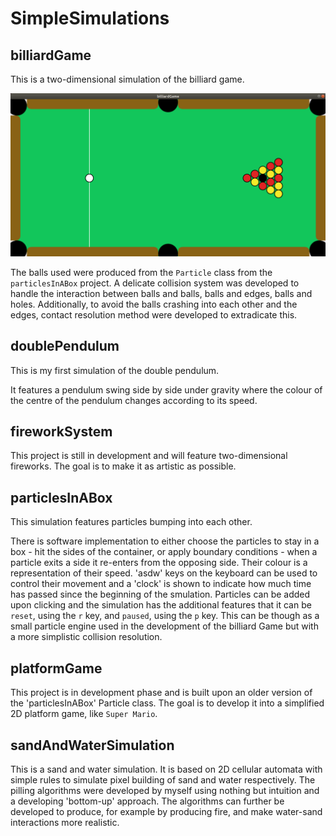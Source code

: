 # SimpleSimulations

## billiardGame
This is a two-dimensional simulation of the billiard game. 

![](images/billiardGame_InitialPosition.png)

The balls used were produced from the `Particle` class from the `particlesInABox` project. A delicate collision system was developed to handle the interaction between balls and balls, balls and edges, balls and holes. Additionally, to avoid the balls crashing into each other and the edges, contact resolution method were developed to extradicate this.
 
## doublePendulum
This is my first simulation of the double pendulum. 

It features a pendulum swing side by side under gravity where the colour of the centre of the pendulum changes according to its speed.

## fireworkSystem
This project is still in development and will feature two-dimensional fireworks. The goal is to make it as artistic as possible. 

## particlesInABox
This simulation features particles bumping into each other. 

There is software implementation to either choose the particles to stay in a box - hit the sides of the container, or apply boundary conditions - when a particle exits a side it re-enters from the opposing side. Their colour is a representation of their speed. 'asdw' keys on the keyboard can be used to control their movement and a 'clock' is shown to indicate how much time has passed since the beginning of the smulation. Particles can be added upon clicking and the simulation has the additional features that it can be `reset`, using the `r` key, and `paused`, using the `p` key. This can be though as a small particle engine used in the development of the billiard Game but with a more simplistic collision resolution.

## platformGame
This project is in development phase and is built upon an older version of the 'particlesInABox' Particle class. The goal is to develop it into a simplified 2D platform game, like `Super Mario`.

## sandAndWaterSimulation
This is a sand and water simulation. It is based on 2D cellular automata with simple rules to simulate pixel building of sand and water respectively. The pilling algorithms were developed by myself using nothing but intuition and a developing 'bottom-up' approach. The algorithms can further be developed to produce, for example by producing fire, and make water-sand interactions more realistic. 

